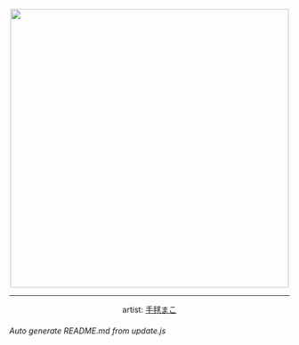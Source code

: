 
<p align="center">
  <img width="500" src="https://nekos.best/api/v2/neko/0582.png">
  <hr/>
  <center>
    artist: <a href="https://twitter.com/Temari_Maco/status/1491716779198259200">手毬まこ</a>
  </center>
</p>


###### Auto generate README.md from update.js


